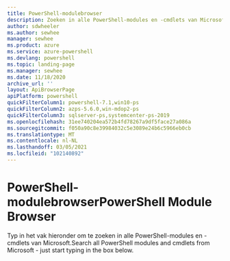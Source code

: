 ```yaml
---
title: PowerShell-modulebrowser
description: Zoeken in alle PowerShell-modules en -cmdlets van Microsoft
author: sdwheeler
ms.author: sewhee
manager: sewhee
ms.product: azure
ms.service: azure-powershell
ms.devlang: powershell
ms.topic: landing-page
ms.manager: sewhee
ms.date: 11/18/2020
archive_url: ''
layout: ApiBrowserPage
apiPlatform: powershell
quickFilterColumn1: powershell-7.1,win10-ps
quickFilterColumn2: azps-5.6.0,win-mdop2-ps
quickFilterColumn3: sqlserver-ps,systemcenter-ps-2019
ms.openlocfilehash: 31ee740204ea572b4fd78267a9df5face27a086a
ms.sourcegitcommit: f050a90c8e39984032c5e3089e24b6c5966eb0cb
ms.translationtype: MT
ms.contentlocale: nl-NL
ms.lasthandoff: 03/05/2021
ms.locfileid: "102140892"
---
```

# <a name="powershell-module-browser"></a><span data-ttu-id="ea09d-103">PowerShell-modulebrowser</span><span class="sxs-lookup"><span data-stu-id="ea09d-103">PowerShell Module Browser</span></span>

<span data-ttu-id="ea09d-104">Typ in het vak hieronder om te zoeken in alle PowerShell-modules en -cmdlets van Microsoft.</span><span class="sxs-lookup"><span data-stu-id="ea09d-104">Search all PowerShell modules and cmdlets from Microsoft - just start typing in the box below.</span></span>

